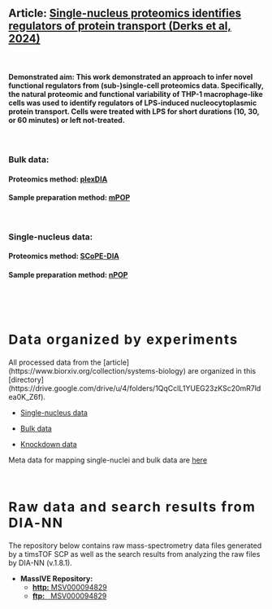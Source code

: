 

## Article:  [Single-nucleus proteomics identifies regulators of protein transport (Derks et al, 2024)](https://www.biorxiv.org/collection/systems-biology)
&nbsp;

#### **Demonstrated aim:** This work demonstrated an approach to infer novel functional regulators from (sub-)single-cell proteomics data. Specifically, the natural proteomic and functional variability of THP-1 macrophage-like cells was used to identify regulators of LPS-induced nucleocytoplasmic protein transport. Cells were treated with LPS for short durations (10, 30, or 60 minutes) or left not-treated. 

&nbsp;

### Bulk data:
#### Proteomics method: [plexDIA](https://scp.slavovlab.net/plexDIA)
#### Sample preparation method:  [mPOP](https://scp.slavovlab.net/mPOP)
&nbsp;

### Single-nucleus data:
#### Proteomics method: [SCoPE-DIA](https://scp.slavovlab.net/plexDIA)
#### Sample preparation method:  [nPOP](https://scp.slavovlab.net/nPOP)

&nbsp;


&nbsp;

<h2 style="letter-spacing: 2px; font-size: 26px;" id="plexDIA-data" >Data organized by experiments</h2>
All processed data from the [article](https://www.biorxiv.org/collection/systems-biology) are organized in this [directory](https://drive.google.com/drive/u/4/folders/1QqCclL1YUEG23zKSc20mR7ldea0K_Z6f).

 * [Single-nucleus data](https://drive.google.com/drive/folders/12zZpc3OUyGsrhaj6oH_N8Pss1oEIa6v4?usp=drive_link)

 * [Bulk data](https://drive.google.com/drive/folders/1VegNxSO9gRGyq9XLjWasIyIKgvJJnjeg?usp=drive_link)

 * [Knockdown data](https://drive.google.com/drive/folders/1Zc8rfHoB59W5D5Q09w2atanCD2hitcfi?usp=drive_link)
 
Meta data for mapping single-nuclei and bulk data are [here](https://drive.google.com/drive/folders/1jTkWFlCv78O-rPOVifhIrjjQskmfO2bR?usp=drive_link)


&nbsp;


<h2 style="letter-spacing: 2px; font-size: 26px;" id="RAW-data" >Raw data and search results from DIA-NN</h2>
The repository below contains raw mass-spectrometry data files generated by a timsTOF SCP as well as the search results from analyzing the raw files by DIA-NN (v.1.8.1).


* **MassIVE Repository:**
    - [**http:**  MSV000094829](https://massive.ucsd.edu/ProteoSAFe/dataset.jsp?task=74b20742b1334685bcea0bb139f79188)
    - [**ftp:** &nbsp; MSV000094829](ftp://massive.ucsd.edu/v08/MSV000094829/)


[SingleNucleus_Article]: https://www.biorxiv.org/collection/systems-biology "Single-nucleus proteomics identifies regulators of protein transport"


&nbsp;

&nbsp;




